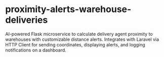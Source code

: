 # proximity-alerts-warehouse-deliveries
AI-powered Flask microservice to calculate delivery agent proximity to warehouses with customizable distance alerts. Integrates with Laravel via HTTP Client for sending coordinates, displaying alerts, and logging notifications on a dashboard.
